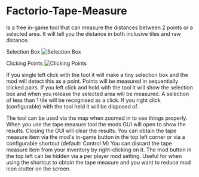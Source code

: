 # Factorio-Tape-Measure

Is a free in-game tool that can measure the distances between 2 points or a selected area. It will tell you the distance in both inclusive tiles and raw distance.

Selection Box
![Selection Box](https://media.giphy.com/media/Bk7NvuMRa8qr1X3Nfj/giphy.gif)

Clicking Points
![Clicking Points](https://media.giphy.com/media/5zsdp1w8VO0KsYxQq8/giphy.gif)

If you single left click with the tool it will make a tiny selection box and the mod will detect this as a point. Points will be measured in sequentially clicked pairs.
If you left click and hold with the tool it will show the selection box and when you release the selected area will be measured. A selection of less than 1 tile will be recognised as a click.
If you right click (configurable) with the tool held it will be disposed of.

The tool can be used via the map when zoomed in to see things properly.
When you use the tape measure tool the mods GUI will open to show the results. Closing the GUI will clear the results.
You can obtain the tape measure item via the mod's in-game button in the top left corner or via a configurable shortcut (default: Control M)
You can discard the tape measure item from your inventory by right-clicking on it.
The mod button in the top left can be hidden via a per player mod setting. Useful for when using the shortcut to obtain the tape measure and you want to reduce mod icon clutter on the screen.
